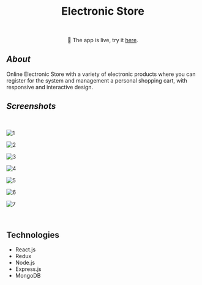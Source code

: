 
<h1 align="center" style="border-bottom: none">Electronic Store</h1>
</br>

<p align="center">🎉 The app is live, try it <a href="https://test-9b5eb.web.app/" target="_blank">here</a>. </p> 

## ***About***
Online Electronic Store with a variety of electronic products where you can register for the system and management a personal shopping cart, with responsive and interactive design.

## ***Screenshots***

</br>

![1](https://user-images.githubusercontent.com/58606266/189341411-19b18868-29f4-48c2-8ec3-4ac23566dfd4.PNG)

![2](https://user-images.githubusercontent.com/58606266/189341417-8bad94b3-fade-4607-a5c3-eaec4d6dc6a4.PNG)

![3](https://user-images.githubusercontent.com/58606266/189341429-8bf0d51a-9adf-4f05-bd30-c1c206d94c4a.PNG)

![4](https://user-images.githubusercontent.com/58606266/189341480-e4bcf931-f9e8-438e-baa6-2e6795e3784a.PNG)

![5](https://user-images.githubusercontent.com/58606266/189341487-53bd59f1-ccf8-4432-8cad-4f3407d0985a.PNG)

![6](https://user-images.githubusercontent.com/58606266/189341498-456cbfed-bae2-4ba0-94d3-54861963f73a.PNG)

![7](https://user-images.githubusercontent.com/58606266/189341507-f76efd4f-c82f-4204-ad6b-0e72c61e30f6.PNG)

</br>


## Technologies
- React.js
- Redux
- Node.js
- Express.js
- MongoDB

